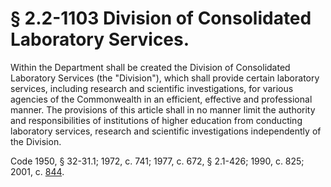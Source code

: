 # § 2.2-1103 Division of Consolidated Laboratory Services.

<p>Within the Department shall be created the Division of Consolidated Laboratory Services (the "Division"), which shall provide certain laboratory services, including research and scientific investigations, for various agencies of the Commonwealth in an efficient, effective and professional manner. The provisions of this article shall in no manner limit the authority and responsibilities of institutions of higher education from conducting laboratory services, research and scientific investigations independently of the Division.</p><p>Code 1950, § 32-31.1; 1972, c. 741; 1977, c. 672, § 2.1-426; 1990, c. 825; 2001, c. <a href='http://lis.virginia.gov/cgi-bin/legp604.exe?011+ful+CHAP0844'>844</a>.</p>